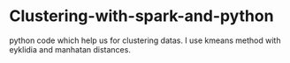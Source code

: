 # Clustering-with-spark-and-python
python code which help us for clustering datas. I use kmeans method with eyklidia and manhatan distances.
